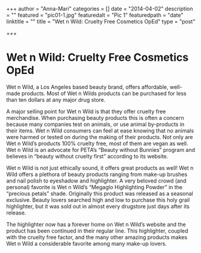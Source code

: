 +++
author = "Anna-Mari"
categories = []
date = "2014-04-02"
description = ""
featured = "pic01-1.jpg"
featuredalt = "Pic 1"
featuredpath = "date"
linktitle = ""
title = "Wet n Wild: Cruelty Free Cosmetics OpEd"
type = "post"

+++
# Wet n Wild: Cruelty Free Cosmetics OpEd

Wet n Wild, a Los Angeles based beauty brand, offers affordable, well-made products. Most of Wet n Wilds products can be purchased for less than ten dollars at any major drug store.

A major selling point for Wet n Wild is that they offer cruelty free merchandise. When purchasing beauty products this is often a concern because many companies test on animals, or use animal by-products in their items. Wet n Wild consumers can feel at ease knowing that no animals were harmed or tested on during the making of their products. Not only are Wet n Wild’s products 100% cruelty free, most of them are vegan as well. Wet n Wild is an advocate for PETA’s “Beauty without Bunnies” program and believes in “beauty without cruelty first” according to its website.

Wet n Wild is not just ethically sound, it offers great products as well! Wet n Wild offers a plethora of beauty products ranging from make-up brushes and nail polish to eyeshadow and highlighter. A very beloved crowd (and personal) favorite is Wet n Wild’s “Megaglo Highlighting Powder” in the “precious petals” shade. Originally this product was released as a seasonal exclusive. Beauty lovers searched high and low to purchase this holy grail highlighter, but it was sold out in almost every drugstore just days after its release.

The highlighter now has a forever home on Wet n Wild’s website and the product has been continued in their regular line. This highlighter, coupled with the cruelty free factor, and the many other amazing products makes Wet n Wild a considerable favorite among many make-up lovers.
